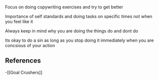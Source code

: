 
Focus on doing copywriting exercises and try to get better

Importance of self standards and doing tasks on specific times not when you feel like it

Always keep in mind why you are doing the things do and dont do

Its okay to do a sin as long as you stop doing it immediately when you are concsious of your action

## References
<!-- Links to pages not referenced in the content -->
-[[Goal Crushers]]